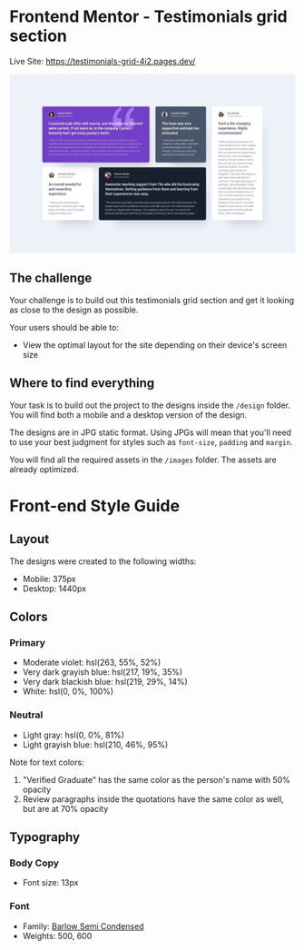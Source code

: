 # Frontend Mentor - Testimonials grid section
Live Site: https://testimonials-grid-4i2.pages.dev/


![Design preview for the Testimonials grid section coding challenge](./design/desktop-design.jpg)



## The challenge

Your challenge is to build out this testimonials grid section and get it looking as close to the design as possible.


Your users should be able to:

- View the optimal layout for the site depending on their device's screen size


## Where to find everything

Your task is to build out the project to the designs inside the `/design` folder. You will find both a mobile and a desktop version of the design. 

The designs are in JPG static format. Using JPGs will mean that you'll need to use your best judgment for styles such as `font-size`, `padding` and `margin`. 

You will find all the required assets in the `/images` folder. The assets are already optimized.

# Front-end Style Guide

## Layout

The designs were created to the following widths:

- Mobile: 375px
- Desktop: 1440px

## Colors

### Primary

- Moderate violet: hsl(263, 55%, 52%)
- Very dark grayish blue: hsl(217, 19%, 35%)
- Very dark blackish blue: hsl(219, 29%, 14%)
- White: hsl(0, 0%, 100%)

### Neutral

- Light gray: hsl(0, 0%, 81%)
- Light grayish blue: hsl(210, 46%, 95%)

Note for text colors:

1. "Verified Graduate" has the same color as the person's name with 50% opacity
2. Review paragraphs inside the quotations have the same color as well, but are at 70% opacity

## Typography

### Body Copy

- Font size: 13px

### Font

- Family: [Barlow Semi Condensed](https://fonts.google.com/specimen/Barlow+Semi+Condensed)
- Weights: 500, 600
